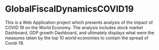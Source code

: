 # GlobalFiscalDynamicsCOVID19
This is a Web Application project which presents analysis of the impact of COVID 19 on the World Economy. The analysis includes stock market Dashboard, GDP growth Dashboard, and ultimately displays what were the measures taken by the top 10 world economies to contain the spread of Covid-19.
